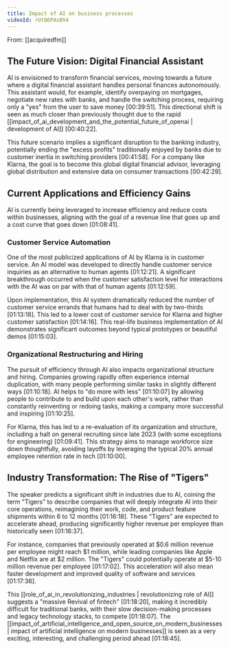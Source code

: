 ```yaml
---
title: Impact of AI on business processes
videoId: rUtQ6PAsBV4
---
```


From: [[acquiredfm]] <br/> 

## The Future Vision: Digital Financial Assistant
AI is envisioned to transform financial services, moving towards a future where a digital financial assistant handles personal finances autonomously. This assistant would, for example, identify overpaying on mortgages, negotiate new rates with banks, and handle the switching process, requiring only a "yes" from the user to save money <a class="yt-timestamp" data-t="00:39:51">[00:39:51]</a>. This directional shift is seen as much closer than previously thought due to the rapid [[impact_of_ai_development_and_the_potential_future_of_openai | development of AI]] <a class="yt-timestamp" data-t="00:40:22">[00:40:22]</a>.

This future scenario implies a significant disruption to the banking industry, potentially ending the "excess profits" traditionally enjoyed by banks due to customer inertia in switching providers <a class="yt-timestamp" data-t="00:41:58">[00:41:58]</a>. For a company like Klarna, the goal is to become this global digital financial advisor, leveraging global distribution and extensive data on consumer transactions <a class="yt-timestamp" data-t="00:42:29">[00:42:29]</a>.

## Current Applications and Efficiency Gains
AI is currently being leveraged to increase efficiency and reduce costs within businesses, aligning with the goal of a revenue line that goes up and a cost curve that goes down <a class="yt-timestamp" data-t="01:08:41">[01:08:41]</a>.

### Customer Service Automation
One of the most publicized applications of AI by Klarna is in customer service. An AI model was developed to directly handle customer service inquiries as an alternative to human agents <a class="yt-timestamp" data-t="01:12:21">[01:12:21]</a>. A significant breakthrough occurred when the customer satisfaction level for interactions with the AI was on par with that of human agents <a class="yt-timestamp" data-t="01:12:59">[01:12:59]</a>.

Upon implementation, this AI system dramatically reduced the number of customer service errands that humans had to deal with by two-thirds <a class="yt-timestamp" data-t="01:13:18">[01:13:18]</a>. This led to a lower cost of customer service for Klarna and higher customer satisfaction <a class="yt-timestamp" data-t="01:14:16">[01:14:16]</a>. This real-life business implementation of AI demonstrates significant outcomes beyond typical prototypes or beautiful demos <a class="yt-timestamp" data-t="01:15:03">[01:15:03]</a>.

### Organizational Restructuring and Hiring
The pursuit of efficiency through AI also impacts organizational structure and hiring. Companies growing rapidly often experience internal duplication, with many people performing similar tasks in slightly different ways <a class="yt-timestamp" data-t="01:10:18">[01:10:18]</a>. AI helps to "do more with less" <a class="yt-timestamp" data-t="01:10:07">[01:10:07]</a> by allowing people to contribute to and build upon each other's work, rather than constantly reinventing or redoing tasks, making a company more successful and inspiring <a class="yt-timestamp" data-t="01:10:25">[01:10:25]</a>.

For Klarna, this has led to a re-evaluation of its organization and structure, including a halt on general recruiting since late 2023 (with some exceptions for engineering) <a class="yt-timestamp" data-t="01:09:41">[01:09:41]</a>. This strategy aims to manage workforce size down thoughtfully, avoiding layoffs by leveraging the typical 20% annual employee retention rate in tech <a class="yt-timestamp" data-t="01:10:00">[01:10:00]</a>.

## Industry Transformation: The Rise of "Tigers"
The speaker predicts a significant shift in industries due to AI, coining the term "Tigers" to describe companies that will deeply integrate AI into their core operations, reimagining their work, code, and product feature shipments within 6 to 12 months <a class="yt-timestamp" data-t="01:16:18">[01:16:18]</a>. These "Tigers" are expected to accelerate ahead, producing significantly higher revenue per employee than historically seen <a class="yt-timestamp" data-t="01:16:37">[01:16:37]</a>.

For instance, companies that previously operated at $0.6 million revenue per employee might reach $1 million, while leading companies like Apple and Netflix are at $2 million. The "Tigers" could potentially operate at $5-10 million revenue per employee <a class="yt-timestamp" data-t="01:17:02">[01:17:02]</a>. This acceleration will also mean faster development and improved quality of software and services <a class="yt-timestamp" data-t="01:17:36">[01:17:36]</a>.

This [[role_of_ai_in_revolutionizing_industries | revolutionizing role of AI]] suggests a "massive Revival of fintech" <a class="yt-timestamp" data-t="01:18:20">[01:18:20]</a>, making it incredibly difficult for traditional banks, with their slow decision-making processes and legacy technology stacks, to compete <a class="yt-timestamp" data-t="01:18:07">[01:18:07]</a>. The [[impact_of_artificial_intelligence_and_open_source_on_modern_businesses | impact of artificial intelligence on modern businesses]] is seen as a very exciting, interesting, and challenging period ahead <a class="yt-timestamp" data-t="01:18:45">[01:18:45]</a>.